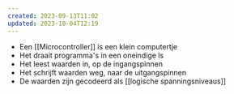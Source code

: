 ```yaml
---
created: 2023-09-13T11:02
updated: 2023-10-04T12:19
---
```

- Een [[Microcontroller]]  is een klein computertje
- Het draait programma's in een oneindige ls
- Het leest waarden in, op de ingangspinnen
- Het schrijft waarden weg, naar de uitgangspinnen
- De waarden zijn gecodeerd als [[logische spanningsniveaus]]